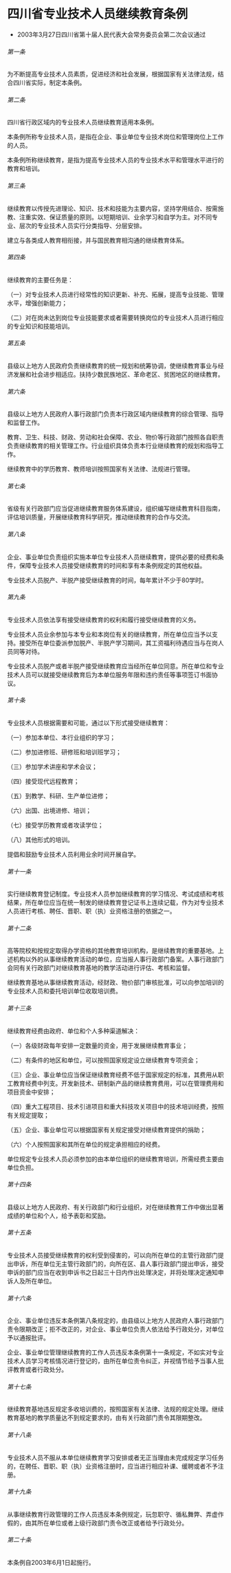 # 四川省专业技术人员继续教育条例

- 2003年3月27日四川省第十届人民代表大会常务委员会第二次会议通过

<!-- INFO END -->

###### 第一条

为不断提高专业技术人员素质，促进经济和社会发展，根据国家有关法律法规，结合四川省实际，制定本条例。

###### 第二条

四川省行政区域内的专业技术人员继续教育适用本条例。

本条例所称专业技术人员，是指在企业、事业单位专业技术岗位和管理岗位上工作的人员。

本条例所称继续教育，是指为提高专业技术人员的专业技术水平和管理水平进行的教育和培训。

###### 第三条

继续教育以传授先进理论、知识、技术和技能为主要内容，坚持学用结合、按需施教、注重实效、保证质量的原则。以短期培训、业余学习和自学为主。对不同专业、层次的专业技术人员实行分类指导、分层安排。

建立与各类成人教育相衔接，并与国民教育相沟通的继续教育体系。

###### 第四条

继续教育的主要任务是：

（一）对专业技术人员进行经常性的知识更新、补充、拓展，提高专业技能、管理水平，增强创新能力；

（二）对在岗未达到岗位专业技能要求或者需要转换岗位的专业技术人员进行相应的专业知识和技能培训。

###### 第五条

县级以上地方人民政府负责继续教育的统一规划和统筹协调，使继续教育事业与经济发展和社会进步相适应。扶持少数民族地区、革命老区、贫困地区的继续教育。

###### 第六条

县级以上地方人民政府人事行政部门负责本行政区域内继续教育的综合管理、指导和监督工作。

教育、卫生、科技、财政、劳动和社会保障、农业、物价等行政部门按照各自职责负责继续教育的相关管理工作。行业组织具体负责本行业继续教育的规划和指导工作。

继续教育中的学历教育、教师培训按照国家有关法律、法规进行管理。

###### 第七条

省级有关行政部门应当促进继续教育服务体系建设，组织编写继续教育科目指南，评估培训质量，开展继续教育科学研究，推动继续教育的合作与交流。

###### 第八条

企业、事业单位负责组织实施本单位专业技术人员继续教育，提供必要的经费和条件，保障专业技术人员接受继续教育的时间和享有本条例规定的其他权益。

专业技术人员脱产、半脱产接受继续教育的时间，每年累计不少于80学时。

###### 第九条

专业技术人员依法享有接受继续教育的权利和履行接受继续教育的义务。

专业技术人员业余参加与本专业和本岗位有关的继续教育，所在单位应当予以支持。接受所在单位委派参加脱产、半脱产学习期间，其工资福利待遇应当与在岗人员同等对待。

专业技术人员脱产或者半脱产接受继续教育应当经所在单位同意。所在单位和专业技术人员可以就接受继续教育后为本单位服务年限和违约责任等事项签订书面协议。

###### 第十条

专业技术人员根据需要和可能，通过以下形式接受继续教育：

（一）参加本单位、本行业组织的学习；

（二）参加进修班、研修班和培训班学习；

（三）参加学术讲座和学术会议；

（四）接受现代远程教育；

（五）到教学、科研、生产单位进修；

（六）出国、出境进修、培训；

（七）接受学历教育或者攻读学位；

（八）其他形式的培训。

提倡和鼓励专业技术人员利用业余时间开展自学。

###### 第十一条

实行继续教育登记制度。专业技术人员参加继续教育的学习情况、考试成绩和考核结果，所在单位应当在统一制发的继续教育登记证书上连续记载，作为对专业技术人员进行考核、聘任、晋职、职（执）业资格注册的依据之一。

###### 第十二条

高等院校和按规定取得办学资格的其他教育培训机构，是继续教育的重要基地。上述机构以外的从事继续教育活动的单位，应当报人事行政部门备案。人事行政部门会同有关行政部门对继续教育基地的教学活动进行评估、考核和监督。

继续教育基地从事继续教育活动，经财政、物价部门审核批准，可以向参加培训的专业技术人员和委托培训单位收取培训费。

###### 第十三条

继续教育经费由政府、单位和个人多种渠道解决：

（一）各级财政每年安排一定数量的资金，用于发展继续教育事业；

（二）有条件的地区和单位，可以按照国家规定设立继续教育专项资金；

（三）企业、事业单位应当保证继续教育经费不低于国家规定的标准，其费用从职工教育经费中列支。开发新技术、研制新产品的继续教育费用，可以在管理费用和项目资金中安排；

（四）重大工程项目、技术引进项目和重大科技攻关项目中的技术培训经费，按照有关规定提取；

（五）企业、事业单位可以根据国家有关规定接受对继续教育提供的捐助；

（六）个人按照国家和其所在单位的规定承担相应的经费。

单位规定专业技术人员必须参加的由本单位组织的继续教育培训，所需经费主要由单位负担。

###### 第十四条

县级以上地方人民政府、有关行政部门和行业组织，对在继续教育工作中做出显著成绩的单位和个人，给予表彰和奖励。

###### 第十五条

专业技术人员接受继续教育的权利受到侵害的，可以向所在单位的主管行政部门提出申诉，所在单位无主管行政部门的，向所在区、县人事行政部门提出申诉，接受申诉的部门应当在收到申诉书之日起三十日内作出处理决定，并将处理决定通知申诉人及所在单位。

###### 第十六条

企业、事业单位违反本条例第八条规定的，由县级以上地方人民政府人事行政部门责令限期改正；拒不改正的，对企业、事业单位负责人依法给予行政处分，对单位予以通报批评。

企业、事业单位管理继续教育的工作人员违反本条例第十一条规定，不如实对专业技术人员学习考核情况进行登记的，由所在单位责令纠正，并视情节给予当事人批评教育或者行政处分。

###### 第十七条

继续教育基地违反规定多收培训费的，按照国家有关法律、法规的规定处理。继续教育基地的教学质量达不到规定要求的，由有关行政部门责令其限期整改。

###### 第十八条

专业技术人员不服从本单位继续教育学习安排或者无正当理由未完成规定学习任务的，在聘任、晋职、职（执）业资格注册时，应当进行相应补课、缓聘或者不予注册。

###### 第十九条

从事继续教育行政管理的工作人员违反本条例规定，玩忽职守、循私舞弊、弄虚作假的，由其所在单位或者上级行政部门责令改正或者给予行政处分。

###### 第二十条

本条例自2003年6月1日起施行。
